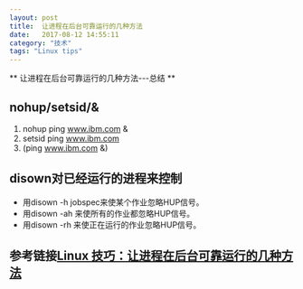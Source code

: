 ```yaml
---
layout: post
title:  让进程在后台可靠运行的几种方法       
date:   2017-08-12 14:55:11
category: "技术"
tags: "Linux tips" 
---
```


** 让进程在后台可靠运行的几种方法---总结 **

## nohup/setsid/&   
1. nohup ping www.ibm.com &
2. setsid ping www.ibm.com
3. (ping www.ibm.com &) 

## disown对已经运行的进程来控制
- 用disown -h jobspec来使某个作业忽略HUP信号。  
- 用disown -ah 来使所有的作业都忽略HUP信号。   
- 用disown -rh 来使正在运行的作业忽略HUP信号。

## 参考链接[Linux 技巧：让进程在后台可靠运行的几种方法](https://www.ibm.com/developerworks/cn/linux/l-cn-nohup/)